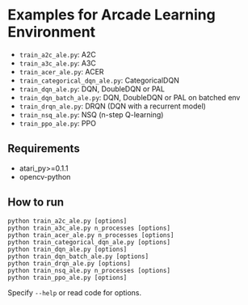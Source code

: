 # Examples for Arcade Learning Environment

- `train_a2c_ale.py`: A2C
- `train_a3c_ale.py`: A3C
- `train_acer_ale.py`: ACER
- `train_categorical_dqn_ale.py`: CategoricalDQN
- `train_dqn_ale.py`: DQN, DoubleDQN or PAL
- `train_dqn_batch_ale.py`: DQN, DoubleDQN or PAL on batched env
- `train_drqn_ale.py`: DRQN (DQN with a recurrent model)
- `train_nsq_ale.py`: NSQ (n-step Q-learning)
- `train_ppo_ale.py`: PPO

## Requirements

- atari_py>=0.1.1
- opencv-python

## How to run

```
python train_a2c_ale.py [options]
python train_a3c_ale.py n_processes [options]
python train_acer_ale.py n_processes [options]
python train_categorical_dqn_ale.py [options]
python train_dqn_ale.py [options]
python train_dqn_batch_ale.py [options]
python train_drqn_ale.py [options]
python train_nsq_ale.py n_processes [options]
python train_ppo_ale.py [options]
```

Specify `--help` or read code for options.
